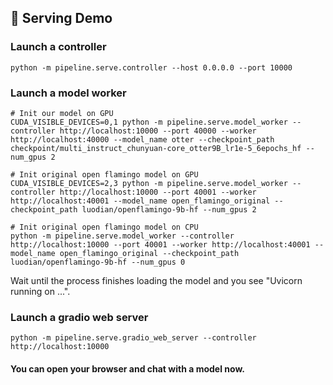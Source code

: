 ## 🪩 Serving Demo

### Launch a controller

```Shell
python -m pipeline.serve.controller --host 0.0.0.0 --port 10000
```

### Launch a model worker

```Shell
# Init our model on GPU
CUDA_VISIBLE_DEVICES=0,1 python -m pipeline.serve.model_worker --controller http://localhost:10000 --port 40000 --worker http://localhost:40000 --model_name otter --checkpoint_path checkpoint/multi_instruct_chunyuan-core_otter9B_lr1e-5_6epochs_hf --num_gpus 2

# Init original open flamingo model on GPU
CUDA_VISIBLE_DEVICES=2,3 python -m pipeline.serve.model_worker --controller http://localhost:10000 --port 40001 --worker http://localhost:40001 --model_name open_flamingo_original --checkpoint_path luodian/openflamingo-9b-hf --num_gpus 2

# Init original open flamingo model on CPU
python -m pipeline.serve.model_worker --controller http://localhost:10000 --port 40001 --worker http://localhost:40001 --model_name open_flamingo_original --checkpoint_path luodian/openflamingo-9b-hf --num_gpus 0
```

Wait until the process finishes loading the model and you see "Uvicorn running on ...".

### Launch a gradio web server

```Shell
python -m pipeline.serve.gradio_web_server --controller http://localhost:10000
```

#### You can open your browser and chat with a model now.